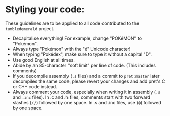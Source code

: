 # Styling your code:

These guidelines are to be applied to all code contributed to the `tumbledemerald` project.

- Decapitalise everything! For example, change "POKéMON" to "Pokémon".
- Always type "Pokémon" with the "é" Unicode character!
- When typing "Pokédex", make sure to type it without a capital "D".
- Use good English at all times.
- Abide by an 85-character "soft limit" per line of code. (This includes comments)
- If you decompile assembly (`.s` files) and a commit to `pret:master` later decompiles the same code, please revert your changes and add pret's 
  C or C++ code instead.
- Always comment your code, especially when writing it in assembly (`.s` and `.inc` files). In .c and .h files, comments start with two forward slashes (`//`) followed by one space. In .s and .inc files, use <at> (`@`) followed by one space.
